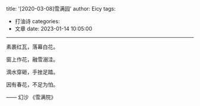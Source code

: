 title: '[2020-03-08]雪满园'
author: Eicy
tags:
  - 打油诗
categories:
  - 文章
date: 2023-01-14 10:05:00
---
素裹红瓦，落幕白花。

窗上作花，融雪溺洼。

滴水穿砸，手挫足踏。

因有春花，不足为怕。

—— 幻沙 《雪满院》